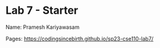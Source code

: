 # Lab 7 - Starter
Name: Pramesh Kariyawasam 

Pages: https://codingsincebirth.github.io/sp23-cse110-lab7/